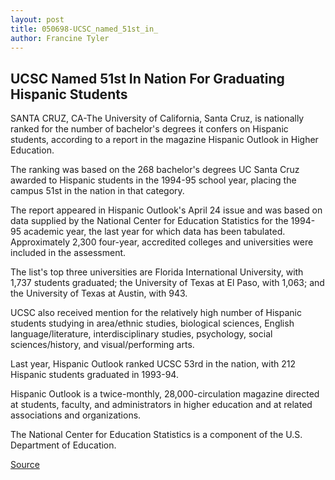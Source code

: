 ```yaml
---
layout: post
title: 050698-UCSC_named_51st_in_
author: Francine Tyler
---
```


## UCSC Named 51st In Nation For Graduating Hispanic Students

SANTA CRUZ, CA-The University of California, Santa Cruz, is nationally ranked for the number of bachelor's degrees it confers on Hispanic students, according to a report in the magazine Hispanic Outlook in Higher Education.

The ranking was based on the 268 bachelor's degrees UC Santa Cruz awarded to Hispanic students in the 1994-95 school year, placing the campus 51st in the nation in that category.

The report appeared in Hispanic Outlook's April 24 issue and was based on data supplied by the National Center for Education Statistics for the 1994-95 academic year, the last year for which data has been tabulated. Approximately 2,300 four-year, accredited colleges and universities were included in the assessment.

The list's top three universities are Florida International University, with 1,737 students graduated; the University of Texas at El Paso, with 1,063; and the University of Texas at Austin, with 943.

UCSC also received mention for the relatively high number of Hispanic students studying in area/ethnic studies, biological sciences, English language/literature, interdisciplinary studies, psychology, social sciences/history, and visual/performing arts.

Last year, Hispanic Outlook ranked UCSC 53rd in the nation, with 212 Hispanic students graduated in 1993-94.

Hispanic Outlook is a twice-monthly, 28,000-circulation magazine directed at students, faculty, and administrators in higher education and at related associations and organizations.

The National Center for Education Statistics is a component of the U.S. Department of Education.

[Source](http://www1.ucsc.edu/news_events/press_releases/archive/97-98/05-98/050698-UCSC_named_51st_in_.html "Permalink to 050698-UCSC_named_51st_in_")